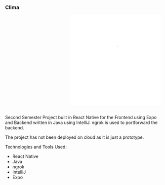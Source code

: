 <table>
<tr>
<tc>

### Clima
</tc>
<tc>
<div id="header" align="right">
  <img src="Picture1.png"/>
</div>
</tc>
</table>


Second Semester Project built in React Native for the Frontend using Expo and Backend written in Java using IntelliJ. ngrok is used to portforward the backend. 

The project has not been deployed on cloud as it is just a prototype.

Technologies and Tools Used:
- React Native
- Java
- ngrok
- IntelliJ
- Expo

